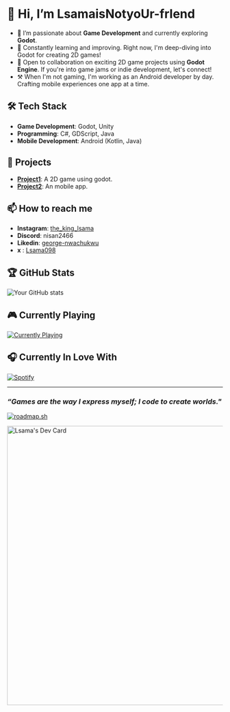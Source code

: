 # 👋 Hi, I’m LsamaisNotyoUr-frIend

- 👀 I’m passionate about **Game Development** and currently exploring **Godot**.
- 🌱 Constantly learning and improving. Right now, I'm deep-diving into Godot for creating 2D games!
- 💞️ Open to collaboration on exciting 2D game projects using **Godot Engine**. If you're into game jams or indie development, let's connect!
- ⚒️ When I'm not gaming, I'm working as an Android developer by day. Crafting mobile experiences one app at a time.
  
## 🛠️ Tech Stack
- **Game Development**: Godot, Unity
- **Programming**: C#, GDScript, Java
- **Mobile Development**: Android (Kotlin, Java)

## 🚀 Projects
- **[Project1](#)**: A 2D game using godot.
- **[Project2](#)**: An mobile app.

## 📫 How to reach me
- **Instagram**: [the_king_lsama](https://www.instagram.com/the_king_lsama)
- **Discord**: nisan2466
- **Likedin**: [george-nwachukwu](https://www.linkedin.com/in/george-nwachukwu-1b8941299/)
- **x** : [Lsama098](https://x.com/Lsama098)

## 🏆 GitHub Stats
![Your GitHub stats](https://github-readme-stats.vercel.app/api?username=LsamaisNotyoUr-frIend&show_icons=true&theme=radical)

## 🎮 Currently Playing
[![Currently Playing](https://img.shields.io/badge/Playing-Brawlhalla-0078d7?style=flat-square&logo=brawlhalla&logoColor=white)](https://store.steampowered.com/app/291550/Brawlhalla/)

## 🎧 Currently In Love With
[![Spotify](https://spotify-github-profile.vercel.app/api/view?uid=your_spotify_userid&cover_image=true&theme=novatorem)](https://open.spotify.com/album/3rmfOGqqTeqDhwxPMNELz8?highlight=spotify:track:1Tob6YkutQ6jjWKzLO4gkr)

---
### _**“Games are the way I express myself; I code to create worlds."**_ 



<a href="https://roadmap.sh"><img src="https://roadmap.sh/card/wide/66d262dc553501e3c33e5afd?variant=dark" alt="roadmap.sh"/></a>

<a href="https://app.daily.dev/lsama"><img src="https://api.daily.dev/devcards/v2/ALhZxU29Ge5LhATDooMWx.png?type=wide&r=2cg" width="652" alt="Lsama's Dev Card"/></a>

<!---
LsamaisNotyoUr-frIend/LsamaisNotyoUr-frIend is a ✨ special ✨ repository because its `README.md` (this file) appears on your GitHub profile.
You can click the Preview link to take a look at your changes.
--->
